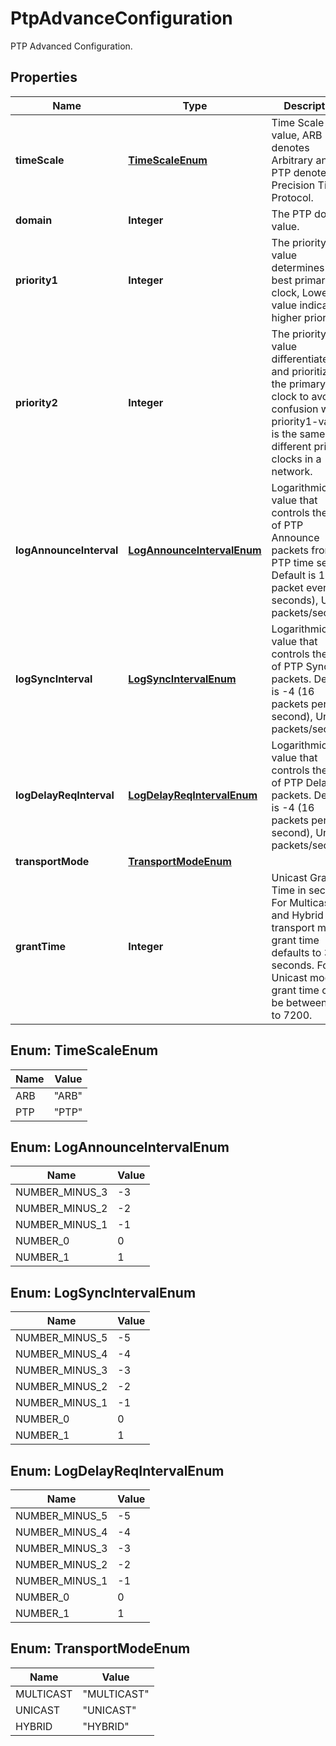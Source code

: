 

# PtpAdvanceConfiguration

PTP Advanced Configuration.

## Properties

| Name | Type | Description | Notes |
|------------ | ------------- | ------------- | -------------|
|**timeScale** | [**TimeScaleEnum**](#TimeScaleEnum) | Time Scale value, ARB denotes Arbitrary and PTP denotes Precision Time Protocol. |  [optional] |
|**domain** | **Integer** | The PTP domain value. |  [optional] |
|**priority1** | **Integer** | The priority1 value determines the best primary clock, Lower value indicates higher priority. |  [optional] |
|**priority2** | **Integer** | The priority2 value differentiates and prioritizes the primary clock to avoid confusion when priority1-value is the same for different primary clocks in a network. |  [optional] |
|**logAnnounceInterval** | [**LogAnnounceIntervalEnum**](#LogAnnounceIntervalEnum) | Logarithmic value that controls the rate of PTP Announce packets from the PTP time server. Default is 1 (1 packet every 2 seconds), Unit packets/second. |  [optional] |
|**logSyncInterval** | [**LogSyncIntervalEnum**](#LogSyncIntervalEnum) | Logarithmic value that controls the rate of PTP Sync packets. Default is -4 (16 packets per second), Unit packets/second.. |  [optional] |
|**logDelayReqInterval** | [**LogDelayReqIntervalEnum**](#LogDelayReqIntervalEnum) | Logarithmic value that controls the rate of PTP DelayReq packets. Default is -4 (16 packets per second), Unit packets/second.. |  [optional] |
|**transportMode** | [**TransportModeEnum**](#TransportModeEnum) |  |  [optional] |
|**grantTime** | **Integer** | Unicast Grant Time in seconds. For Multicast and Hybrid transport modes, grant time defaults to 300 seconds. For Unicast mode, grant time can be between 30 to 7200. |  [optional] |



## Enum: TimeScaleEnum

| Name | Value |
|---- | -----|
| ARB | &quot;ARB&quot; |
| PTP | &quot;PTP&quot; |



## Enum: LogAnnounceIntervalEnum

| Name | Value |
|---- | -----|
| NUMBER_MINUS_3 | -3 |
| NUMBER_MINUS_2 | -2 |
| NUMBER_MINUS_1 | -1 |
| NUMBER_0 | 0 |
| NUMBER_1 | 1 |



## Enum: LogSyncIntervalEnum

| Name | Value |
|---- | -----|
| NUMBER_MINUS_5 | -5 |
| NUMBER_MINUS_4 | -4 |
| NUMBER_MINUS_3 | -3 |
| NUMBER_MINUS_2 | -2 |
| NUMBER_MINUS_1 | -1 |
| NUMBER_0 | 0 |
| NUMBER_1 | 1 |



## Enum: LogDelayReqIntervalEnum

| Name | Value |
|---- | -----|
| NUMBER_MINUS_5 | -5 |
| NUMBER_MINUS_4 | -4 |
| NUMBER_MINUS_3 | -3 |
| NUMBER_MINUS_2 | -2 |
| NUMBER_MINUS_1 | -1 |
| NUMBER_0 | 0 |
| NUMBER_1 | 1 |



## Enum: TransportModeEnum

| Name | Value |
|---- | -----|
| MULTICAST | &quot;MULTICAST&quot; |
| UNICAST | &quot;UNICAST&quot; |
| HYBRID | &quot;HYBRID&quot; |



